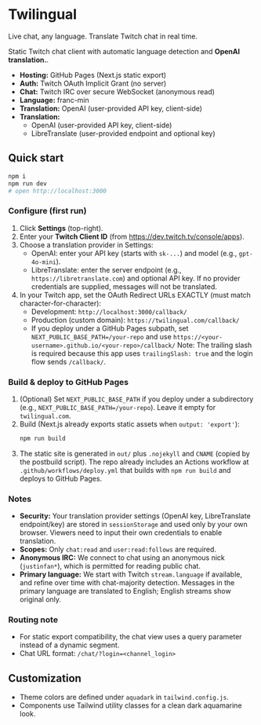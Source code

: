 # Twilingual

Live chat, any language. Translate Twitch chat in real time.

Static Twitch chat client with automatic language detection and **OpenAI translation.**.

- **Hosting:** GitHub Pages (Next.js static export)
- **Auth:** Twitch OAuth Implicit Grant (no server)
- **Chat:** Twitch IRC over secure WebSocket (anonymous read)
- **Language:** franc-min
- **Translation:** OpenAI (user-provided API key, client-side)
- **Translation:**
  - OpenAI (user-provided API key, client-side)
  - LibreTranslate (user-provided endpoint and optional key)

## Quick start

```bash
npm i
npm run dev
# open http://localhost:3000
```

### Configure (first run)

1. Click **Settings** (top-right).
2. Enter your **Twitch Client ID** (from https://dev.twitch.tv/console/apps).
3. Choose a translation provider in Settings:
   - OpenAI: enter your API key (starts with `sk-...`) and model (e.g., `gpt-4o-mini`).
   - LibreTranslate: enter the server endpoint (e.g., `https://libretranslate.com`) and optional API key.
   If no provider credentials are supplied, messages will not be translated.
4. In your Twitch app, set the OAuth Redirect URLs EXACTLY (must match character-for-character):
   - Development: `http://localhost:3000/callback/`
   - Production (custom domain): `https://twilingual.com/callback/`
   - If you deploy under a GitHub Pages subpath, set `NEXT_PUBLIC_BASE_PATH=/your-repo` and use `https://<your-username>.github.io/<your-repo>/callback/`
   Note: The trailing slash is required because this app uses `trailingSlash: true` and the login flow sends `/callback/`.

### Build & deploy to GitHub Pages

1. (Optional) Set `NEXT_PUBLIC_BASE_PATH` if you deploy under a subdirectory (e.g., `NEXT_PUBLIC_BASE_PATH=/your-repo`). Leave it empty for `twilingual.com`.
2. Build (Next.js already exports static assets when `output: 'export'`):
   ```bash
   npm run build
   ```
3. The static site is generated in `out/` plus `.nojekyll` and `CNAME` (copied by the postbuild script). The repo already includes an Actions workflow at `.github/workflows/deploy.yml` that builds with `npm run build` and deploys to GitHub Pages.

### Notes

- **Security:** Your translation provider settings (OpenAI key, LibreTranslate endpoint/key) are stored in `sessionStorage` and used only by your own browser. Viewers need to input their own credentials to enable translation.
- **Scopes:** Only `chat:read` and `user:read:follows` are required.
- **Anonymous IRC:** We connect to chat using an anonymous nick (`justinfan*`), which is permitted for reading public chat.
- **Primary language:** We start with Twitch `stream.language` if available, and refine over time with chat-majority detection. Messages in the primary language are translated to English; English streams show original only.

### Routing note

- For static export compatibility, the chat view uses a query parameter instead of a dynamic segment.
- Chat URL format: `/chat/?login=<channel_login>`

## Customization

- Theme colors are defined under `aquadark` in `tailwind.config.js`.
- Components use Tailwind utility classes for a clean dark aquamarine look.
